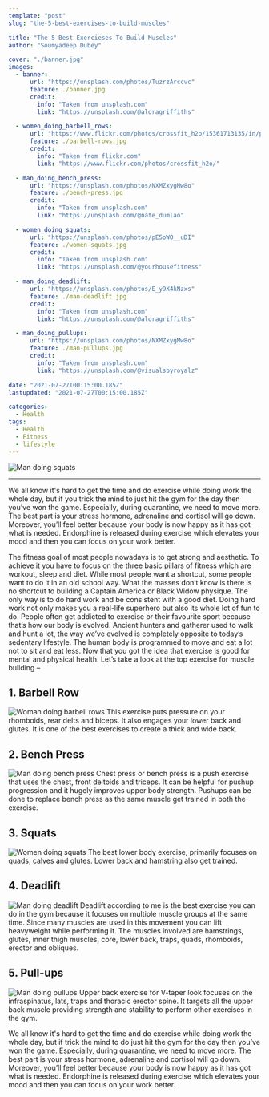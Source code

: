 ```yaml
---
template: "post"
slug: "the-5-best-exercises-to-build-muscles"

title: "The 5 Best Exercieses To Build Muscles"
author: "Soumyadeep Dubey"

cover: "./banner.jpg"
images:
  - banner:
      url: "https://unsplash.com/photos/TuzrzArccvc"
      feature: ./banner.jpg
      credit:
        info: "Taken from unsplash.com"
        link: "https://unsplash.com/@aloragriffiths"

  - women_doing_barbell_rows:
      url: "https://www.flickr.com/photos/crossfit_h2o/15361713135/in/photolist-ppsN82-kyoDuB-kyqQGm-kyoEJa-o9f9fL-o9gdgr-o9gjAR-kyqZ39-2jXE1p5-2kS1LoB-nQaFQN-p6Wa6r-o7Enbp-o7yKcY-p6WaCP-pz6Ycj-m2vCcj-m2u8CD-beaKHB-ed57XJ-28miHWJ-RHc2ti-kyoHaH-kyqVjs-kyoFmH-MJqpjo-W9M7w2-GddkKs-q3vkQF-pyRDnH-25iKpLL-pLkLcb-phB9dx-bAsED3-2hZ383R-fjct6h-2jyahau-28gLrwz-4QYNNY-Wz3SpB-k1nx6P-MH1b7y-2jyah8R-2jy9dyx-2jyah5p-2jy5Xrm-2jyah8f-p1aAcP-k1nx4V-k1ohn6"
      feature: ./barbell-rows.jpg
      credit:
        info: "Taken from flickr.com"
        link: "https://www.flickr.com/photos/crossfit_h2o/"

  - man_doing_bench_press:
      url: "https://unsplash.com/photos/NXMZxygMw8o"
      feature: ./bench-press.jpg
      credit:
        info: "Taken from unsplash.com"
        link: "https://unsplash.com/@nate_dumlao"

  - women_doing_squats:
      url: "https://unsplash.com/photos/pE5oWO__uDI"
      feature: ./women-squats.jpg
      credit:
        info: "Taken from unsplash.com"
        link: "https://unsplash.com/@yourhousefitness"

  - man_doing_deadlift:
      url: "https://unsplash.com/photos/E_y9X4kNzxs"
      feature: ./man-deadlift.jpg
      credit:
        info: "Taken from unsplash.com"
        link: "https://unsplash.com/@aloragriffiths"

  - man_doing_pullups:
      url: "https://unsplash.com/photos/NXMZxygMw8o"
      feature: ./man-pullups.jpg
      credit:
        info: "Taken from unsplash.com"
        link: "https://unsplash.com/@visualsbyroyalz"

date: "2021-07-27T00:15:00.185Z"
lastupdated: "2021-07-27T00:15:00.185Z"

categories:
  - Health
tags:
  - Health
  - Fitness
  - lifestyle
---
```


![Man doing squats](./banner.jpg)

---

We all know it's hard to get the time and do exercise while doing work the whole day, but if you trick the mind to just hit the gym for the day then you’ve won the game. Especially, during quarantine, we need to move more. The best part is your stress hormone, adrenaline and cortisol will go down. Moreover, you’ll feel better because your body is now happy as it has got what is needed. Endorphine is released during exercise which elevates your mood and then you can focus on your work better.

The fitness goal of most people nowadays is to get strong and aesthetic. To achieve it you have to focus on the three basic pillars of fitness which are workout, sleep and diet. While most people want a shortcut, some people want to do it in an old school way. What the masses don’t know is there is no shortcut to building a Captain America or Black Widow physique. The only way is to do hard work and be consistent with a good diet. Doing hard work not only makes you a real-life superhero but also its whole lot of fun to do. People often get addicted to exercise or their favourite sport because that’s how our body is evolved. Ancient hunters and gatherer used to walk and hunt a lot, the way we’ve evolved is completely opposite to today’s sedentary lifestyle. The human body is programmed to move and eat a lot not to sit and eat less. Now that you got the idea that exercise is good for mental and physical health. Let’s take a look at the top exercise for muscle building –

## 1. Barbell Row

![Woman doing barbell rows](./barbell-rows.jpg)
This exercise puts pressure on your rhomboids, rear delts and biceps. It also engages your lower back and glutes. It is one of the best exercises to create a thick and wide back.

## 2. Bench Press

![Man doing bench press](./bench-press.jpg)
Chest press or bench press is a push exercise that uses the chest, front deltoids and triceps. It can be helpful for pushup progression and it hugely improves upper body strength.
Pushups can be done to replace bench press as the same muscle get trained in both the exercise.

## 3. Squats

![Women doing squats](./women-squats.jpg)
The best lower body exercise, primarily focuses on quads, calves and glutes. Lower back and hamstring also get trained.

## 4. Deadlift

![Man doing deadlift](./man-deadlift.jpg)
Deadlift according to me is the best exercise you can do in the gym because it focuses on multiple muscle groups at the same time. Since many muscles are used in this movement you can lift heavyweight while performing it. The muscles involved are hamstrings, glutes, inner thigh muscles, core, lower back, traps, quads, rhomboids, erector and obliques.

## 5. Pull-ups

![Man doing pullups](./man-pullups.jpg)
Upper back exercise for V-taper look focuses on the infraspinatus, lats, traps and thoracic erector spine. It targets all the upper back muscle providing strength and stability to perform other exercises in the gym.

We all know it's hard to get the time and do exercise while doing work the whole day, but if trick the mind to do just hit the gym for the day then you’ve won the game. Especially, during quarantine, we need to move more. The best part is your stress hormone, adrenaline and cortisol will go down. Moreover, you’ll feel better because your body is now happy as it has got what is needed. Endorphine is released during exercise which elevates your mood and then you can focus on your work better.
